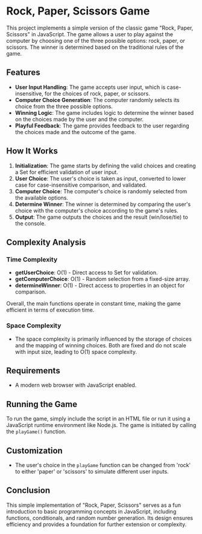 # Rock, Paper, Scissors Game

This project implements a simple version of the classic game "Rock, Paper, Scissors" in JavaScript. The game allows a user to play against the computer by choosing one of the three possible options: rock, paper, or scissors. The winner is determined based on the traditional rules of the game.

## Features

- **User Input Handling**: The game accepts user input, which is case-insensitive, for the choices of rock, paper, or scissors.
- **Computer Choice Generation**: The computer randomly selects its choice from the three possible options.
- **Winning Logic**: The game includes logic to determine the winner based on the choices made by the user and the computer.
- **Playful Feedback**: The game provides feedback to the user regarding the choices made and the outcome of the game.

## How It Works

1. **Initialization**: The game starts by defining the valid choices and creating a Set for efficient validation of user input.
2. **User Choice**: The user's choice is taken as input, converted to lower case for case-insensitive comparison, and validated.
3. **Computer Choice**: The computer's choice is randomly selected from the available options.
4. **Determine Winner**: The winner is determined by comparing the user's choice with the computer's choice according to the game's rules.
5. **Output**: The game outputs the choices and the result (win/lose/tie) to the console.

## Complexity Analysis

### Time Complexity

- **getUserChoice**: O(1) - Direct access to Set for validation.
- **getComputerChoice**: O(1) - Random selection from a fixed-size array.
- **determineWinner**: O(1) - Direct access to properties in an object for comparison.

Overall, the main functions operate in constant time, making the game efficient in terms of execution time.

### Space Complexity

- The space complexity is primarily influenced by the storage of choices and the mapping of winning choices. Both are fixed and do not scale with input size, leading to O(1) space complexity.

## Requirements

- A modern web browser with JavaScript enabled.

## Running the Game

To run the game, simply include the script in an HTML file or run it using a JavaScript runtime environment like Node.js. The game is initiated by calling the `playGame()` function.

## Customization

- The user's choice in the `playGame` function can be changed from 'rock' to either 'paper' or 'scissors' to simulate different user inputs.

## Conclusion

This simple implementation of "Rock, Paper, Scissors" serves as a fun introduction to basic programming concepts in JavaScript, including functions, conditionals, and random number generation. Its design ensures efficiency and provides a foundation for further extension or complexity.
